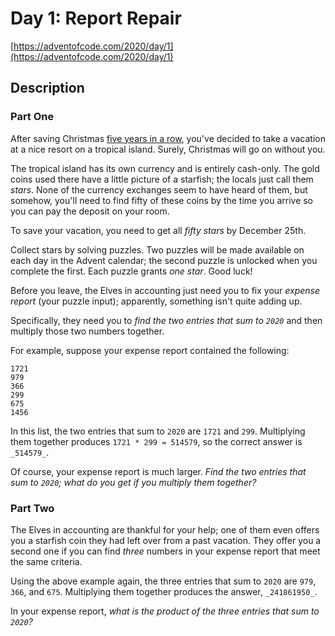 # Day 1: Report Repair

[https://adventofcode.com/2020/day/1](https://adventofcode.com/2020/day/1)

## Description

### Part One

After saving Christmas [five years in a row](/events), you've decided to take a vacation at a nice resort on a tropical
island. <span title="WHAT COULD GO WRONG">Surely</span>, Christmas will go on without you.

The tropical island has its own currency and is entirely cash-only. The gold coins used there have a little picture of a
starfish; the locals just call them _stars_. None of the currency exchanges seem to have heard of them, but somehow,
you'll need to find fifty of these coins by the time you arrive so you can pay the deposit on your room.

To save your vacation, you need to get all _fifty stars_ by December 25th.

Collect stars by solving puzzles. Two puzzles will be made available on each day in the Advent calendar; the second
puzzle is unlocked when you complete the first. Each puzzle grants _one star_. Good luck!

Before you leave, the Elves in accounting just need you to fix your _expense report_ (your puzzle input); apparently,
something isn't quite adding up.

Specifically, they need you to _find the two entries that sum to `2020`_ and then multiply those two numbers together.

For example, suppose your expense report contained the following:

    1721
    979
    366
    299
    675
    1456

In this list, the two entries that sum to `2020` are `1721` and `299`. Multiplying them together
produces `1721 * 299 = 514579`, so the correct answer is `_514579_`.

Of course, your expense report is much larger. _Find the two entries that sum to `2020`; what do you get if you multiply
them together?_

### Part Two

The Elves in accounting are thankful for your help; one of them even offers you a starfish coin they had left over from
a past vacation. They offer you a second one if you can find _three_ numbers in your expense report that meet the same
criteria.

Using the above example again, the three entries that sum to `2020` are `979`, `366`, and `675`. Multiplying them
together produces the answer, `_241861950_`.

In your expense report, _what is the product of the three entries that sum to `2020`?_
